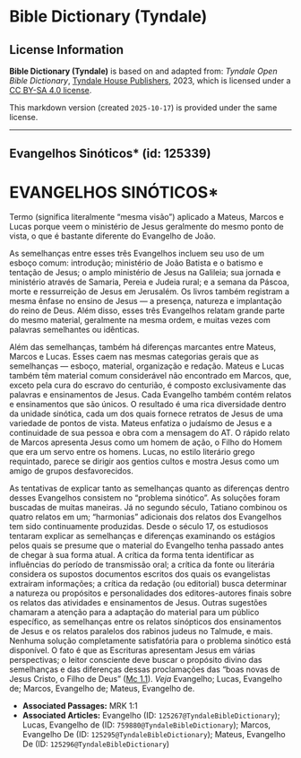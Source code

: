 # Bible Dictionary (Tyndale)

## License Information

**Bible Dictionary (Tyndale)** is based on and adapted from: _Tyndale Open Bible Dictionary_, [Tyndale House Publishers](https://tyndaleopenresources.com/), 2023, which is licensed under a [CC BY-SA 4.0 license](https://creativecommons.org/licenses/by-sa/4.0/legalcode.en).

This markdown version (created `2025-10-17`) is provided under the same license.



--------------------------------

## Evangelhos Sinóticos* (id: 125339)

EVANGELHOS SINÓTICOS\*
======================

Termo (significa literalmente “mesma visão”) aplicado a Mateus, Marcos e Lucas porque veem o ministério de Jesus geralmente do mesmo ponto de vista, o que é bastante diferente do Evangelho de João.

As semelhanças entre esses três Evangelhos incluem seu uso de um esboço comum: introdução; ministério de João Batista e o batismo e tentação de Jesus; o amplo ministério de Jesus na Galileia; sua jornada e ministério através de Samaria, Pereia e Judeia rural; e a semana da Páscoa, morte e ressurreição de Jesus em Jerusalém. Os livros também registram a mesma ênfase no ensino de Jesus — a presença, natureza e implantação do reino de Deus. Além disso, esses três Evangelhos relatam grande parte do mesmo material, geralmente na mesma ordem, e muitas vezes com palavras semelhantes ou idênticas.

Além das semelhanças, também há diferenças marcantes entre Mateus, Marcos e Lucas. Esses caem nas mesmas categorias gerais que as semelhanças — esboço, material, organização e redação. Mateus e Lucas também têm material comum considerável não encontrado em Marcos, que, exceto pela cura do escravo do centurião, é composto exclusivamente das palavras e ensinamentos de Jesus. Cada Evangelho também contém relatos e ensinamentos que são únicos. O resultado é uma rica diversidade dentro da unidade sinótica, cada um dos quais fornece retratos de Jesus de uma variedade de pontos de vista. Mateus enfatiza o judaísmo de Jesus e a continuidade de sua pessoa e obra com a mensagem do AT. O rápido relato de Marcos apresenta Jesus como um homem de ação, o Filho do Homem que era um servo entre os homens. Lucas, no estilo literário grego requintado, parece se dirigir aos gentios cultos e mostra Jesus como um amigo de grupos desfavorecidos.

As tentativas de explicar tanto as semelhanças quanto as diferenças dentro desses Evangelhos consistem no “problema sinótico”. As soluções foram buscadas de muitas maneiras. Já no segundo século, Tatiano combinou os quatro relatos em um; “harmonias” adicionais dos relatos dos Evangelhos tem sido continuamente produzidas. Desde o século 17, os estudiosos tentaram explicar as semelhanças e diferenças examinando os estágios pelos quais se presume que o material do Evangelho tenha passado antes de chegar à sua forma atual. A crítica da forma tenta identificar as influências do período de transmissão oral; a crítica da fonte ou literária considera os supostos documentos escritos dos quais os evangelistas extraíram informações; a crítica da redação (ou editorial) busca determinar a natureza ou propósitos e personalidades dos editores\-autores finais sobre os relatos das atividades e ensinamentos de Jesus. Outras sugestões chamaram a atenção para a adaptação do material para um público específico, as semelhanças entre os relatos sinópticos dos ensinamentos de Jesus e os relatos paralelos dos rabinos judeus no Talmude, e mais. Nenhuma solução completamente satisfatória para o problema sinótico está disponível. O fato é que as Escrituras apresentam Jesus em várias perspectivas; o leitor consciente deve buscar o propósito divino das semelhanças e das diferenças dessas proclamações das “boas novas de Jesus Cristo, o Filho de Deus” ([Mc 1\.1](https://ref.ly/Mark1:1)). *Veja* Evangelho; Lucas, Evangelho de; Marcos, Evangelho de; Mateus, Evangelho de.

* **Associated Passages:** MRK 1:1
* **Associated Articles:** Evangelho (ID: `125267@TyndaleBibleDictionary`); Lucas, Evangelho de (ID: `759880@TyndaleBibleDictionary`); Marcos, Evangelho De (ID: `125295@TyndaleBibleDictionary`); Mateus, Evangelho De (ID: `125296@TyndaleBibleDictionary`)

